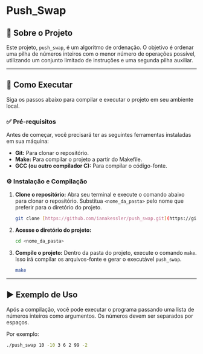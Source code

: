 # Push_Swap

## 📖 Sobre o Projeto

Este projeto, `push_swap`, é um algoritmo de ordenação. O objetivo é ordenar uma pilha de números inteiros com o menor número de operações possível, utilizando um conjunto limitado de instruções e uma segunda pilha auxiliar.

---

## 🚀 Como Executar

Siga os passos abaixo para compilar e executar o projeto em seu ambiente local.

### ✅ Pré-requisitos

Antes de começar, você precisará ter as seguintes ferramentas instaladas em sua máquina:
* **Git:** Para clonar o repositório.
* **Make:** Para compilar o projeto a partir do Makefile.
* **GCC (ou outro compilador C):** Para compilar o código-fonte.

### ⚙️ Instalação e Compilação

1.  **Clone o repositório:**
    Abra seu terminal e execute o comando abaixo para clonar o repositório. Substitua `<nome_da_pasta>` pelo nome que preferir para o diretório do projeto.

    ```bash
    git clone [https://github.com/ianakessler/push_swap.git](https://github.com/ianakessler/push_swap.git) <nome_da_pasta>
    ```

2.  **Acesse o diretório do projeto:**

    ```bash
    cd <nome_da_pasta>
    ```

3.  **Compile o projeto:**
    Dentro da pasta do projeto, execute o comando `make`. Isso irá compilar os arquivos-fonte e gerar o executável `push_swap`.

    ```bash
    make
    ```

---

## ▶️ Exemplo de Uso

Após a compilação, você pode executar o programa passando uma lista de números inteiros como argumentos. Os números devem ser separados por espaços.

Por exemplo:

```bash
./push_swap 10 -10 3 6 2 99 -2
